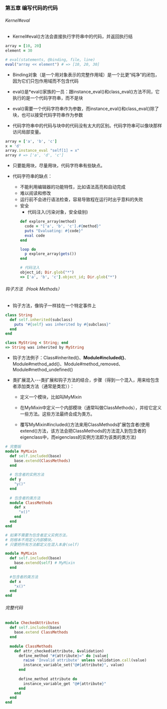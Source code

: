 ### 第五章 编写代码的代码

###### Kernel#eval

* Kernel#eval()方法会直接执行字符串中的代码，并返回执行结

```ruby
array = [10, 20]
element = 30

# eval(statements, @binding, file, line)
eval("array << element") # => [10, 20, 30]
```

* Binding对象（是一个用对象表示的完整作用域）是一个比更“纯净”的闭包，因为它们只包作用域而不包含代码

* eval()是\*eval()家族的一员：跟instance_eval()和class_eval()方法不同，它执行的是一个代码字符串，而不是块

* eval()需要一个代码字符串作为参数，而instance_eval()和class_eval()除了块，也可以接受代码字符串作为参数

* 代码字符串中的代码与块中的代码没有太大的区别。代码字符串可以像块那样访问局部变量。

```ruby
array = ['a', 'b', 'c']
x = 'd'
array.instance_eval "self[1] = x"
array # => ['a', 'd', 'c']
```

* 只要能用块，尽量用块，代码字符串有些缺点。

* 代码字符串的缺点：
  * 不能利用编辑器的功能特性，比如语法高亮和自动完成
  * 难以阅读和修改
  * 运行前不会进行语法检查，容易导致程在运行时出乎意料的失败
  * 安全
    * 代码注入(污染对象，安全级别)
    ```ruby
    def explore_array(method)
      code = "['a', 'b', 'c'].#{method}"
      puts "Evaluating: #{code}"
      eval code
    end
    
    loop do
      p explore_array(gets())
    end
    
    # 代码注入
    object_id; Dir.glob("*")
    => ['a', 'b', 'c'].object_id; Dir.glob("*")
    ```
    
###### 钩子方法（Hook Methods）

* 钩子方法，像钩子一样挂在一个特定事件上
```ruby
class String
  def self.inherited(subclass)
    puts "#{self} was inherited by #{subclass}"
  end
end

class MyString < String; end
=> String was inherited by MyString
```
* 钩子方法例子：Class#inherited()、**Module#included()**、Module#method_add()、Module#method_removed、Module#method_undefined()

* 类扩展混入---类扩展和钩子方法的结合，步骤（得到一个混入，用来给包含者添加类方法（通常是类宏））：

  * 定义一个模块，比如叫MyMixin
  
  * 在MyMixin中定义一个内部模块（通常叫做ClassMethods），并给它定义一些方法。这些方法最终会成为类方。
  
  * 覆写MyMixin#included()方法来用ClassMethods扩展包含者(使用extend()方法，该方法会把ClassMethods的方法混入到包含者的eigenclass中，而eigenclass的实例方法即为该类的类方法)
 
```ruby
# 完整版
module MyMixin
  def self.included(base)
    base.extend(ClassMethods)
  end
  
  # 包含者的实例方法
  def y
    "y()"
  end
  
  # 包含者的类方法
  module ClassMethods
    def x
      "x()"
    end
  end
end

# 如果不需要为包含者定义实例方法，
# 则根本不用定义内部模块，
# 只要把所有方法都定义在混入本身(self)

module MyMixin
  def self.included(base)
    base.extend(self) # MyMixin
  end
  
  #包含者的类方法
  def x
    "x()"
  end
end
```

###### 完整代码

```ruby
module CheckedAttributes
  def self.included(base)
    base.extend ClassMethods
  end
  
  module ClassMethods
    def attr_checked(attribute, &validation)
      define_method "#{attribute}=" do |value|
        raise 'Invalid attribute' unless validation.call(value)
        instance_variable_set("@#{attribute}", value)
      end
      
      define_method attribute do
        instance_variable_get "@#{attribute}"
      end
    end
  end
end
```


